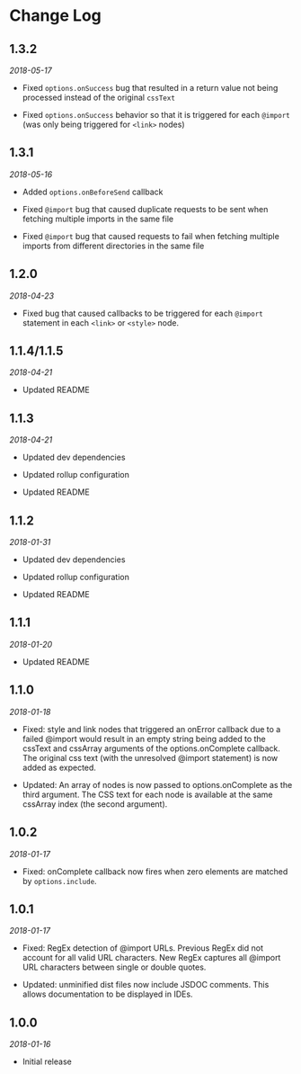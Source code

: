 # Change Log

## 1.3.2

*2018-05-17*

- Fixed `options.onSuccess` bug that resulted in a return value not being processed instead of the original `cssText`

- Fixed `options.onSuccess` behavior so that it is triggered for each `@import` (was only being triggered for `<link>` nodes)

## 1.3.1

*2018-05-16*

- Added `options.onBeforeSend` callback

- Fixed `@import` bug that caused duplicate requests to be sent when fetching
  multiple imports in the same file

- Fixed `@import` bug that caused requests to fail when fetching multiple
  imports from different directories in the same file

## 1.2.0

*2018-04-23*

- Fixed bug that caused callbacks to be triggered for each `@import` statement
  in each `<link>` or `<style>` node.

## 1.1.4/1.1.5

*2018-04-21*

- Updated README

## 1.1.3

*2018-04-21*

- Updated dev dependencies

- Updated rollup configuration

- Updated README

## 1.1.2

*2018-01-31*

- Updated dev dependencies

- Updated rollup configuration

- Updated README

## 1.1.1

*2018-01-20*

- Updated README

## 1.1.0

*2018-01-18*

- Fixed: style and link nodes that triggered an onError callback due to a failed
  @import would result in an empty string being added to the cssText and
  cssArray arguments of the options.onComplete callback. The original css text
  (with the unresolved @import statement) is now added as expected.

- Updated: An array of nodes is now passed to options.onComplete as the third
  argument. The CSS text for each node is available at the same cssArray index
  (the second argument).

## 1.0.2

*2018-01-17*

- Fixed: onComplete callback now fires when zero elements are matched by
  `options.include`.

## 1.0.1

*2018-01-17*

- Fixed: RegEx detection of @import URLs. Previous RegEx did not account for all
  valid URL characters. New RegEx captures all @import URL characters between
  single or double quotes.

- Updated: unminified dist files now include JSDOC comments. This allows
  documentation to be displayed in IDEs.

## 1.0.0

*2018-01-16*

- Initial release
